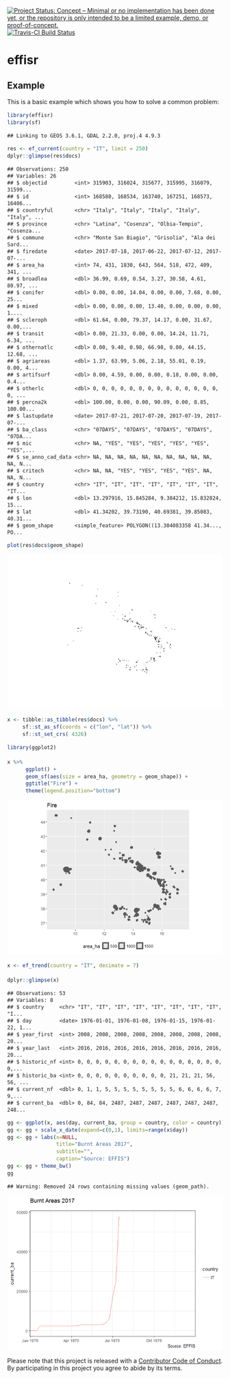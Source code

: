 <!-- README.md is generated from README.Rmd. Please edit that file -->
[![Project Status: Concept – Minimal or no implementation has been done yet, or the repository is only intended to be a limited example, demo, or proof-of-concept.](http://www.repostatus.org/badges/latest/concept.svg)](http://www.repostatus.org/#concept) [![Travis-CI Build Status](https://travis-ci.org/patperu/effisr.svg?branch=master)](https://travis-ci.org/patperu/effisr)

effisr
======

Example
-------

This is a basic example which shows you how to solve a common problem:

``` r
library(effisr)
library(sf)
```

    ## Linking to GEOS 3.6.1, GDAL 2.2.0, proj.4 4.9.3

``` r
res <- ef_current(country = "IT", limit = 250)
dplyr::glimpse(res$docs)
```

    ## Observations: 250
    ## Variables: 26
    ## $ objectid         <int> 315903, 316024, 315677, 315995, 316079, 31599...
    ## $ id               <int> 168580, 168534, 163740, 167251, 168573, 16406...
    ## $ countryful       <chr> "Italy", "Italy", "Italy", "Italy", "Italy", ...
    ## $ province         <chr> "Latina", "Cosenza", "Olbia-Tempio", "Cosenza...
    ## $ commune          <chr> "Monte San Biagio", "Grisolia", "Ala dei Sard...
    ## $ firedate         <date> 2017-07-18, 2017-06-22, 2017-07-12, 2017-07-...
    ## $ area_ha          <int> 74, 431, 1830, 643, 564, 518, 472, 409, 341, ...
    ## $ broadlea         <dbl> 36.99, 0.69, 0.54, 3.27, 30.58, 4.61, 80.97, ...
    ## $ conifer          <dbl> 0.00, 0.00, 14.04, 0.00, 0.00, 7.68, 0.00, 25...
    ## $ mixed            <dbl> 0.00, 0.00, 0.00, 13.40, 0.00, 0.00, 0.00, 1....
    ## $ scleroph         <dbl> 61.64, 0.00, 79.37, 14.17, 0.00, 31.67, 0.00,...
    ## $ transit          <dbl> 0.00, 21.33, 0.00, 0.00, 14.24, 11.71, 6.34, ...
    ## $ othernatlc       <dbl> 0.00, 9.40, 0.98, 66.98, 0.00, 44.15, 12.68, ...
    ## $ agriareas        <dbl> 1.37, 63.99, 5.06, 2.18, 55.01, 0.19, 0.00, 4...
    ## $ artifsurf        <dbl> 0.00, 4.59, 0.00, 0.00, 0.18, 0.00, 0.00, 0.4...
    ## $ otherlc          <dbl> 0, 0, 0, 0, 0, 0, 0, 0, 0, 0, 0, 0, 0, 0, 0, ...
    ## $ percna2k         <dbl> 100.00, 0.00, 0.00, 90.09, 0.00, 8.85, 100.00...
    ## $ lastupdate       <date> 2017-07-21, 2017-07-20, 2017-07-19, 2017-07-...
    ## $ ba_class         <chr> "07DAYS", "07DAYS", "07DAYS", "07DAYS", "07DA...
    ## $ mic              <chr> NA, "YES", "YES", "YES", "YES", "YES", "YES",...
    ## $ se_anno_cad_data <chr> NA, NA, NA, NA, NA, NA, NA, NA, NA, NA, NA, N...
    ## $ critech          <chr> NA, NA, "YES", "YES", "YES", "YES", NA, NA, N...
    ## $ country          <chr> "IT", "IT", "IT", "IT", "IT", "IT", "IT", "IT...
    ## $ lon              <dbl> 13.297916, 15.845284, 9.384212, 15.832824, 15...
    ## $ lat              <dbl> 41.34202, 39.73190, 40.69381, 39.85083, 40.31...
    ## $ geom_shape       <simple_feature> POLYGON((13.304083358 41.34..., PO...

``` r
plot(res$docs$geom_shape)
```

![](README_files/figure-markdown_github/example-1.png)

``` r
x <- tibble::as_tibble(res$docs) %>%
     sf::st_as_sf(coords = c("lon", "lat")) %>% 
     sf::st_set_crs( 4326)
```

``` r
library(ggplot2)

x %>%
      ggplot() +
      geom_sf(aes(size = area_ha, geometry = geom_shape)) +
      ggtitle("Fire") +
      theme(legend.position="bottom") 
```

![](README_files/figure-markdown_github/unnamed-chunk-1-1.png)

``` r
x <- ef_trend(country = "IT", decimate = 7)

dplyr::glimpse(x)
```

    ## Observations: 53
    ## Variables: 8
    ## $ country     <chr> "IT", "IT", "IT", "IT", "IT", "IT", "IT", "IT", "I...
    ## $ day         <date> 1976-01-01, 1976-01-08, 1976-01-15, 1976-01-22, 1...
    ## $ year_first  <int> 2008, 2008, 2008, 2008, 2008, 2008, 2008, 2008, 20...
    ## $ year_last   <int> 2016, 2016, 2016, 2016, 2016, 2016, 2016, 2016, 20...
    ## $ historic_nf <int> 0, 0, 0, 0, 0, 0, 0, 0, 0, 0, 0, 0, 0, 0, 0, 0, 0,...
    ## $ historic_ba <int> 0, 0, 0, 0, 0, 0, 0, 0, 0, 0, 21, 21, 21, 56, 56, ...
    ## $ current_nf  <dbl> 0, 1, 1, 5, 5, 5, 5, 5, 5, 5, 5, 6, 6, 6, 6, 7, 9,...
    ## $ current_ba  <dbl> 0, 84, 84, 2487, 2487, 2487, 2487, 2487, 2487, 248...

``` r
gg <- ggplot(x, aes(day, current_ba, group = country, color = country)) + geom_line()
gg <- gg + scale_x_date(expand=c(0,1), limits=range(x$day))
gg <- gg + labs(x=NULL,
                title="Burnt Areas 2017",
                subtitle="",
                caption="Source: EFFIS")
gg <- gg + theme_bw()
gg
```

    ## Warning: Removed 24 rows containing missing values (geom_path).

![](README_files/figure-markdown_github/unnamed-chunk-2-1.png)

Please note that this project is released with a [Contributor Code of Conduct](CONDUCT.md). By participating in this project you agree to abide by its terms.
